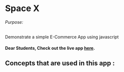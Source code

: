 # Space X

###### Purpose:
   Demonstrate a simple E-Commerce App using javascript

#### Dear Students, Check out the live app [here](http://203.193.173.125/buildriseshine/javascript/spaceX/).

## Concepts that are used in this app :
###### 
